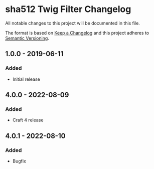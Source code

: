 # sha512 Twig Filter Changelog

All notable changes to this project will be documented in this file.

The format is based on [Keep a Changelog](http://keepachangelog.com/) and this project adheres to [Semantic Versioning](http://semver.org/).

## 1.0.0 - 2019-06-11
### Added
- Initial release

## 4.0.0 - 2022-08-09
### Added
- Craft 4 release

## 4.0.1 - 2022-08-10
### Added
- Bugfix
